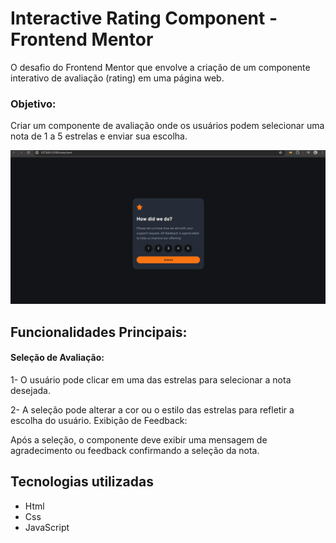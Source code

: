 # Interactive Rating Component - Frontend Mentor

O desafio do Frontend Mentor  que envolve a criação de um componente interativo de avaliação (rating) em uma página web. 

### Objetivo:
Criar um componente de avaliação onde os usuários podem selecionar uma nota de 1 a 5 estrelas e enviar sua escolha.

<img src="./images/animation.gif" alt="Gif do projeto FAQ accordion">

## Funcionalidades Principais:

#### Seleção de Avaliação:

 1- O usuário pode clicar em uma das estrelas para selecionar a nota desejada.

2- A seleção pode alterar a cor ou o estilo das estrelas para refletir a escolha do usuário.
Exibição de Feedback:

Após a seleção, o componente deve exibir uma mensagem de agradecimento ou feedback confirmando a seleção da nota.



## Tecnologias utilizadas

- Html
- Css
- JavaScript
